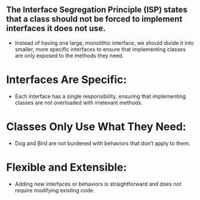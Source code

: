## The Interface Segregation Principle (ISP) states that a class should not be forced to implement interfaces it does not use.
- Instead of having one large, monolithic interface, we should divide it into smaller, more specific interfaces to ensure that implementing classes are only exposed to the methods they need.

# Interfaces Are Specific:
- Each interface has a single responsibility, ensuring that implementing classes are not overloaded with irrelevant methods.

# Classes Only Use What They Need:
- Dog and Bird are not burdened with behaviors that don’t apply to them.

# Flexible and Extensible:
- Adding new interfaces or behaviors is straightforward and does not require modifying existing code.